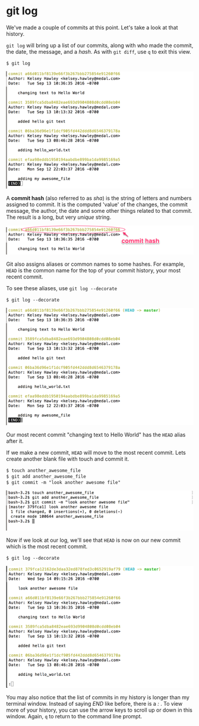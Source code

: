 # git log

We've made a couple of commits at this point.  Let's take a look at that history.

`git log` will bring up a list of our commits, along with who made the commit, the date, the message, and a _hash_.  As with `git diff`, use `q` to exit this view.

```
$ git log
```

![git log](./images/git-log.png)

A **commit hash** (also referred to as _sha_) is the string of letters and numbers assigned to commit.  It is the computed 'value' of the changes, the commit message, the author, the date and some other things related to that commit.  The result is a long, but very _unique_ string.
 
![commit hash](./images/commit-hash.png)

Git also assigns aliases or common names to some hashes.  For example, `HEAD` is the common name for the top of your commit history, your most recent commit.

To see these aliases, use `git log --decorate`

```
$ git log --decorate
```

![git log --decorate](./images/git-log-decorate.png)

Our most recent commit "changing text to Hello World" has the `HEAD` alias after it.

If we make a new commit, `HEAD` will move to the most recent commit.  Lets create another blank file with touch and commit it.

```
$ touch another_awesome_file
$ git add another_awesome_file
$ git commit -m "look another awesome file"
```

![another awesome file](./images/another-awesome-file.png)

Now if we look at our log, we'll see that `HEAD` is now on our new commit which is the most recent commit.

```
$ git log --decorate
```

![HEAD on new commit](./images/HEAD-another-awesome-file.png)

You may also notice that the list of commits in my history is longer than my terminal window.  Instead of saying _END_ like before, there is a _:_ .  To view more of your history, you can use the arrow keys to scroll up or down in this window.  Again, `q` to return to the command line prompt.
